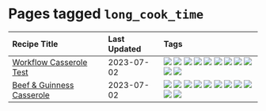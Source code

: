 # Pages tagged `long_cook_time`

|Recipe Title|Last Updated|Tags
|:---|:---|:---|
|[Workflow Casserole Test](../recipes/workflowcasseroletest.md)|2023-07-02|[![](https://img.shields.io/badge/tag-amazing-8ce73b)](../tags/amazing.md) [![](https://img.shields.io/badge/tag-baked-1d5152)](../tags/baked.md) [![](https://img.shields.io/badge/tag-braised-8344b1)](../tags/braised.md) [![](https://img.shields.io/badge/tag-casserole-6d71)](../tags/casserole.md) [![](https://img.shields.io/badge/tag-dinner-3a4f8e)](../tags/dinner.md) [![](https://img.shields.io/badge/tag-guinness-91514)](../tags/guinness.md) [![](https://img.shields.io/badge/tag-irish-6984a1)](../tags/irish.md) [![](https://img.shields.io/badge/tag-large_quantity-bb15fd)](../tags/large_quantity.md) [![](https://img.shields.io/badge/tag-long_cook_time-eadebe)](../tags/long_cook_time.md) [![](https://img.shields.io/badge/tag-long_prep_time-5b6ac0)](../tags/long_prep_time.md) [![](https://img.shields.io/badge/tag-messy-517a72)](../tags/messy.md)|
|[Beef & Guinness Casserole](../recipes/beefandguinnesscasserole.md)|2023-07-02|[![](https://img.shields.io/badge/tag-amazing-8ce73b)](../tags/amazing.md) [![](https://img.shields.io/badge/tag-baked-1d5152)](../tags/baked.md) [![](https://img.shields.io/badge/tag-beef-d4602a)](../tags/beef.md) [![](https://img.shields.io/badge/tag-casserole-6d71)](../tags/casserole.md) [![](https://img.shields.io/badge/tag-guinness-91514)](../tags/guinness.md) [![](https://img.shields.io/badge/tag-irish-6984a1)](../tags/irish.md) [![](https://img.shields.io/badge/tag-large_quantity-bb15fd)](../tags/large_quantity.md) [![](https://img.shields.io/badge/tag-long_cook_time-eadebe)](../tags/long_cook_time.md) [![](https://img.shields.io/badge/tag-long_prep_time-5b6ac0)](../tags/long_prep_time.md) [![](https://img.shields.io/badge/tag-messy-517a72)](../tags/messy.md) [![](https://img.shields.io/badge/tag-tricky-10cdd6)](../tags/tricky.md)|